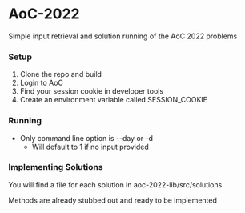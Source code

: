 # AoC-2022
Simple input retrieval and solution running of the AoC 2022 problems

### Setup
1. Clone the repo and build
2. Login to AoC
3. Find your session cookie in developer tools
4. Create an environment variable called SESSION_COOKIE

### Running
* Only command line option is --day or -d
  * Will default to 1 if no input provided
  
### Implementing Solutions
You will find a file for each solution in aoc-2022-lib/src/solutions

Methods are already stubbed out and ready to be implemented
